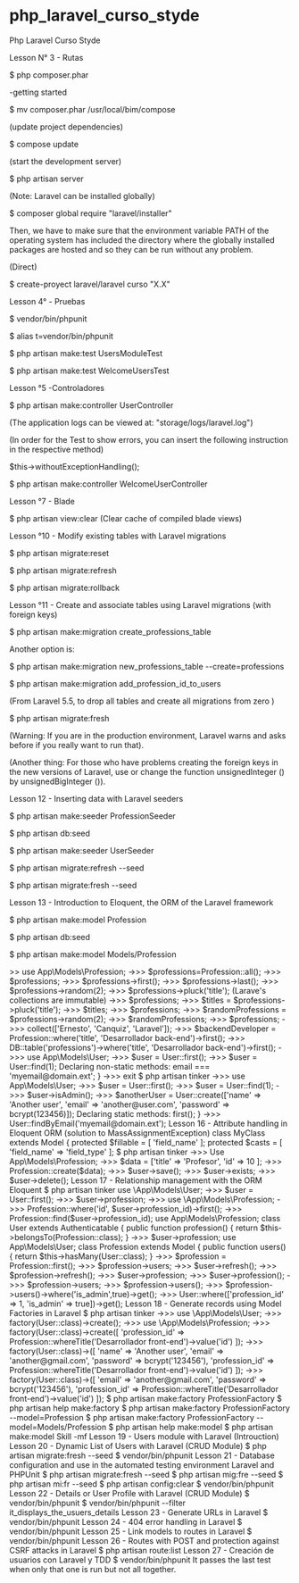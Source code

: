 # php_laravel_curso_styde
Php Laravel Curso Styde

Lesson N° 3 - Rutas

$ php composer.phar

-getting started

$ mv composer.phar /usr/local/bim/compose

(update project dependencies)

$ compose update 

(start the development server)

$ php artisan server 

(Note: Laravel can be installed globally)

$ composer global require "laravel/installer"

Then, we have to make sure that the environment variable PATH of the operating system has included the directory where the globally installed packages are hosted and so they can be run without any problem.

(Direct)

$ create-proyect laravel/laravel curso "X.X"

Lesson 4° - Pruebas

$ vendor/bin/phpunit

$ alias t=vendor/bin/phpunit

$ php artisan make:test UsersModuleTest

$ php artisan make:test WelcomeUsersTest

Lesson °5 -Controladores

$ php artisan make:controller UserController

(The application logs can be viewed at: "storage/logs/laravel.log")

(In order for the Test to show errors, you can insert the following instruction in the respective method)

$this->withoutExceptionHandling();

$ php artisan make:controller WelcomeUserController

Lesson °7 - Blade

$ php artisan view:clear (Clear cache of compiled blade views)

Lesson °10 - Modify existing tables with Laravel migrations

$ php artisan migrate:reset

$ php artisan migrate:refresh

$ php artisan migrate:rollback

Lesson °11 - Create and associate tables using Laravel migrations (with foreign keys)

$ php artisan make:migration create_professions_table

Another option is:

$ php artisan make:migration new_professions_table --create=professions

$ php artisan make:migration add_profession_id_to_users

(From Laravel 5.5, to drop all tables and create all migrations from zero )

$ php artisan migrate:fresh 

(Warning: If you are in the production environment, Laravel warns and asks before if you really want to run that).

(Another thing: For those who have problems creating the foreign keys in the new versions of Laravel, use or change the function unsignedInteger () by unsignedBigInteger ()).

Lesson 12 - Inserting data with Laravel seeders

$ php artisan make:seeder ProfessionSeeder

$ php artisan db:seed

$ php artisan make:seeder UserSeeder

$ php artisan migrate:refresh --seed

$ php artisan migrate:fresh --seed

Lesson 13 - Introduction to Eloquent, the ORM of the Laravel framework

$ php artisan make:model Profession

$ php artisan db:seed

$ php artisan make:model Models/Profession

<?php

namespace App\Models;

use Illuminate\Database\Eloquent\Model;

class Profession extends Model
{

    //protected $table = 'my_professions';

    //public $timestamps = false;

}

Lesson 14 - Introduction to Eloquent, the ORM of the Laravel framework

Lesson 15 - Using Eloquent ORM interactively with Tinker

$ php artisan tinker

If tinker is giving you error regarding a class call, you can try with:

$ composer dump-autoload

->>> use App\Models\Profession;

->>> $professions=Profession::all();

->>> $professions;

->>> $professions->first();

->>> $professions->last();

->>> $professions->random(2);

->>> $professions->pluck('title');

(Larave's collections are immutable)

->>> $professions;

->>> $titles = $professions->pluck('title');

->>> $titles;

->>> $professions;

->>> $randomProfessions = $professions->random(2);

->>> $randomProfessions;

->>> $professions;

->>> collect(['Ernesto', 'Canquiz', 'Laravel']);

->>> $backendDeveloper = Profession::where('title', 'Desarrollador back-end')->first();

->>> DB::table('professions')->where('title', 'Desarrollador back-end')->first();

->>> use App\Models\User;

->>> $user = User::first();

->>> $user = User::find(1);

Declaring non-static methods:

<?php

class User extends Authenticatable

{

    public function isAdmin()
    {
        return $this->email === 'myemail@domain.ext';
    }

->>> exit

$ php artisan tinker

->>> use App\Models\User;

->>> $user = User::first();

->>> $user = User::find(1);

->>> $user->isAdmin();

->>> $anotherUser = User::create(['name' => 'Another user', 'email' => 'another@user.com', 'password' => bcrypt(123456)]);

Declaring static methods:

<?php

class User extends Authenticatable

{

    public static function findByEmail($email)
    {
        return static::where(compact('email'))->first();
    }

->>> User::findByEmail('myemail@domain.ext');

Lesson 16 - Attribute handling in Eloquent ORM (solution to MassAssignmentException)

class MyClass extends Model {

    protected $fillable = [

        'field_name'

    ];

    protected $casts = [

       'field_name' => 'field_type'

    ];

$ php artisan tinker

->>> Use App\Models\Profession;

->>> $data = ['title' => 'Profesor', 'id' => 10 ];

->>> Profession::create($data);

->>> $user->save();

->>> $user->exists;

->>> $user->delete();

Lesson 17 - Relationship management with the ORM Eloquent

$ php artisan tinker

use \App\Models\User;

->>> $user = User::first();

->>> $user->profession;

->>> use \App\Models\Profession;

->>> Profession::where('id', $user->profession_id)->first();

->>> Profession::find($user->profession_id);

use App\Models\Profession;

class User extends Authenticatable

{

    public function profession()

    {

       return $this->belongsTo(Profession::class);

    }

->>> $user->profession;

use App\Models\User;

class Profession extends Model

{

    public function users()
    {
       return $this->hasMany(User::class);
    }

->>> $profession = Profession::first();

->>> $profession->users;

->>> $user->refresh();

->>> $profession->refresh();

->>> $user->profession;

->>> $user->profession();

->>> $profession->users;

->>> $profession->users();

->>> $profession->users()->where('is_admin',true)->get();

->>> User::where(['profession_id' => 1, 'is_admin' => true])->get();

Lesson 18 - Generate records using Model Factories in Laravel

$ php artisan tinker

->>> use \App\Models\User;

->>> factory(User::class)->create();

->>> use \App\Models\Profession;

->>> factory(User::class)->create([

    'profession_id' => Profession::whereTitle('Desarrollador front-end')->value('id')

]);

->>> factory(User::class)->([

       'name' => 'Another user',

       'email' => 'another@gmail.com',

       'password' => bcrypt('123456'),

       'profession_id' => Profession::whereTitle('Desarrollador front-end')->value('id')

]);

->>> factory(User::class)->([

       'email' => 'another@gmail.com',

       'password' => bcrypt('123456'),

       'profession_id' => Profession::whereTitle('Desarrollador front-end')->value('id')

]);

$ php artisan make:factory ProfessionFactory

$ php artisan help make:factory

$ php artisan make:factory ProfessionFactory --model=Profession

$ php artisan make:factory ProfessionFactory --model=Models/Profession

$ php artisan help make:model

$ php artisan make:model Skill -mf

Lesson 19 - Users module with Laravel (Introuction)

Lesson 20 - Dynamic List of Users with Laravel (CRUD Module)

$ php artisan migrate:fresh --seed

$ vendor/bin/phpunit

Lesson 21 - Database configuration and use in the automated testing environment Laravel and PHPUnit

$ php artisan migrate:fresh --seed

$ php artisan mig:fre --seed

$ php artisan mi:fr --seed

$ php artisan config:clear

$ vendor/bin/phpunit

Lesson 22 - Details or User Profile with Laravel (CRUD Module)

$ vendor/bin/phpunit

$ vendor/bin/phpunit --filter it_displays_the_usuers_details

Lesson 23 - Generate URLs in Laravel

$ vendor/bin/phpunit

Lesson 24 - 404 error handling in Laravel

$ vendor/bin/phpunit

Lesson 25 - Link models to routes in Laravel

$ vendor/bin/phpunit

Lesson 26 - Routes with POST and protection against CSRF attacks in Laravel

$ php artisan route:list

Lesson 27 - Creación de usuarios con Laravel y TDD

$ vendor/bin/phpunit

It passes the last test when only that one is run but not all together.



















































































































